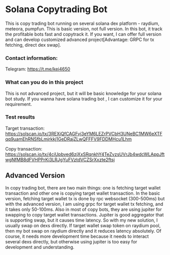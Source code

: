 # Solana Copytrading Bot

This is copy trading bot running on several solana dex platform - raydium, meteora, pumpfun.
This is basic version, not full version.
In this bot, it track the profitable bots fast and copytrack it.
If you want, I can offer full version and can develop customized advanced project[Advantage: GRPC for tx fetching, direct dex swap].
    


### Contact information:
Telegram: https://t.me/kei4650



### What can you do in this project
This is not advanced project, but it will be basic knowledge for your solana bot study.
If you wanna have solana trading bot , I can customize it for your requirement.


### Test results
Target transaction: 
https://solscan.io/tx/3REXjQfCAGFvj3eYM6LEZrPVCbH3UNeBC1MW6eXTFqq9uamEhRNSfbLmjrkkj1GeDRajZLwQFFFV9FDDMHcu1Lhm

Copy transaction: 
https://solscan.io/tx/4ciUpbved6zjXxSRqnkhY4TeZvzsUVrJb4wdcWLAppJftwgNfMB8dFVHPPrKi3LRJgYuFVztdVCZSrXxzte2ftsj


## Advanced Version
In copy trading bot, there are two main things: 
one is fetching target wallet transaction and other one is copying target wallet transaction.
In the basic version, fetching target wallet tx is done by rpc websocket (300-500ms) but with the advanced version, I am using grpc for target wallet tx fetching, and it takes only 50-100ms.  Also in most of copy bots, they are using jupiter for swapping to copy target wallet transactions. Jupiter is good aggregator that is supporting swap, but it causes time latency. So with my new solution, I usually swap on dexs directly. If target wallet swap token on raydium pool, then my bot swap on raydium directly and it reduces latency absolutely. Of course, it needs more development time because it needs to interact several dexs directly, but otherwise using jupiter is too easy for development and understanding.
